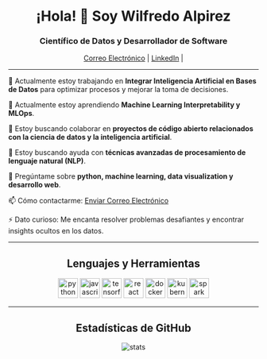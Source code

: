 <h1 align="center">¡Hola! 👋 Soy Wilfredo Alpirez</h1>
<h3 align="center">Científico de Datos y Desarrollador de Software</h3>

<p align="center">
  <a href="mailto:WilfredoAlpirez@gmail.com">Correo Electrónico</a> |
  <a href="www.linkedin.com/in/wilfredo-alpirez-835210197">LinkedIn</a> |
</p>

---

🔭 Actualmente estoy trabajando en **Integrar Inteligencia Artificial en Bases de Datos** para optimizar procesos y mejorar la toma de decisiones.

🌱 Actualmente estoy aprendiendo **Machine Learning Interpretability y MLOps**.

👯 Estoy buscando colaborar en **proyectos de código abierto relacionados con la ciencia de datos y la inteligencia artificial**.

🤝 Estoy buscando ayuda con **técnicas avanzadas de procesamiento de lenguaje natural (NLP)**.

💬 Pregúntame sobre **python, machine learning, data visualization y desarrollo web**.

📫 Cómo contactarme: [Enviar Correo Electrónico](mailto:tu-email@example.com)

⚡ Dato curioso: Me encanta resolver problemas desafiantes y encontrar insights ocultos en los datos.

---

<h2 align="center">Lenguajes y Herramientas</h2>

<p align="center">
  <img src="https://www.vectorlogo.zone/logos/python/python-icon.svg" alt="python" width="40" height="40"/>
  <img src="https://www.vectorlogo.zone/logos/javascript/javascript-icon.svg" alt="javascript" width="40" height="40"/>
  <img src="https://www.vectorlogo.zone/logos/tensorflow/tensorflow-icon.svg" alt="tensorflow" width="40" height="40"/>
  <img src="https://www.vectorlogo.zone/logos/reactjs/reactjs-icon.svg" alt="react" width="40" height="40"/>
  <img src="https://www.vectorlogo.zone/logos/docker/docker-icon.svg" alt="docker" width="40" height="40"/>
  <img src="https://www.vectorlogo.zone/logos/kubernetes/kubernetes-icon.svg" alt="kubernetes" width="40" height="40"/>
  <img src="https://www.vectorlogo.zone/logos/apache_spark/apache_spark-icon.svg" alt="spark" width="40" height="40"/>
</p>

---

<h2 align="center">Estadísticas de GitHub</h2>

<p align="center">
  <img src="https://github-readme-stats.vercel.app/api?username=TuUsuarioGitHub&show_icons=true&theme=algolia" alt="stats"/>
</p>

